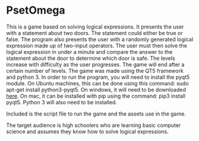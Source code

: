# PsetOmega
This is a game based on solving logical expressions. It presents the user with a statement about two doors. The statement could either be true or false. The program also presents the user with a randomly generated logical expression made up of two-input operators. The user must then solve the logical expression in under a minute and compare the answer to the statement about the door to determine which door is safe. The levels increase with difficulty as the user progresses. The game will end after a certain number of levels. The game was made using the QT5 framework and python 3. In order to run the program, you will need to install the pyqt5 module. On Ubuntu machines, this can be done using this command: sudo apt-get install python3-pyqt5. On windows, it will need to be downloaded [here](https://www.riverbankcomputing.com/software/pyqt/download5). On mac, it can be installed with pip using the command: pip3 install pyqt5. Python 3 will also need to be installed.

Included is the script file to run the game and the assets use in the game.

The target audience is high schoolers who are learning basic computer science and assumes they know how to solve logical expressions.
